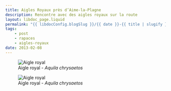 ```yaml
---
title: Aigles Royaux près d’Aime-la-Plagne
description: Rencontre avec des aigles royaux sur la route
layout: libdoc_page.liquid
permalink: "{{ libdocConfig.blogSlug }}/{{ date }}-{{ title | slugify }}/index.html"
tags:
    - post
    - rapaces
    - aigles-royaux
date: 2013-02-08
---
```

<figure class="wide long-shadow">
    <img src="/sources/blog/aigles-royaux-aime-la-plagne/aigle-royal-IMG_0473.jpg"
        alt="Aigle royal">
    <figcaption>
        Aigle royal - <em>Aquila chrysaetos</em>
    </figcaption>
</figure>

<figure class="wide long-shadow">
    <img src="/sources/blog/aigles-royaux-aime-la-plagne/aigle-royal-IMG_0501.jpg"
        alt="Aigle royal">
    <figcaption>
        Aigle royal - <em>Aquila chrysaetos</em>
    </figcaption>
</figure>